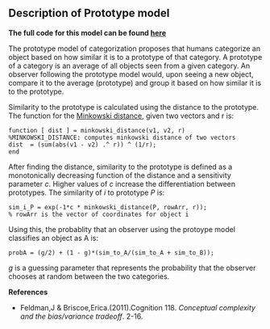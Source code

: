## Description of Prototype model

**The full code for this model can be found [here](src/prototype0.m)**

The prototype model of categorization proposes that humans categorize an object based on how similar it is to a prototype of that category. A prototype of a category is an average of all objects seen from a given category. An observer following the prototype model would, upon seeing a new object, compare it to the average (prototype) and group it based on how similar it is to the prototype.

Similarity to the prototype is calculated using the distance to the prototype. The function for the [Minkowski distance](https://en.wikipedia.org/wiki/Minkowski_distance), given two vectors and r is:

```
function [ dist ] = minkowski_distance(v1, v2, r)
%MINKOWSKI_DISTANCE: computes minkowski distance of two vectors
dist  = (sum(abs(v1 - v2) .^ r)) ^ (1/r);
end
```
After finding the distance, similarity to the prototype is defined as a monotonically decreasing function of the distance and a sensitivity parameter *c*. Higher values of *c* increase the differentiation between prototypes. The similarity of *i* to prototype *P* is:

```
sim_i_P = exp(-1*c * minkowski_distance(P, rowArr, r));
% rowArr is the vector of coordinates for object i
```

Using this, the probablity that an observer using the protoype model classifies an object as A is:
```
probA = (g/2) + (1 - g)*(sim_to_A/(sim_to_A + sim_to_B));
```
*g* is a guessing parameter that represents the probability that the observer chooses at random between the two categories.

**References**
* Feldman,J & Briscoe,Erica.(2011).Cognition 118. *Conceptual complexity and the bias/variance tradeoff*. 2-16.
